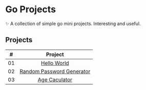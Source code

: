 # Go Projects

✨ A collection of simple go mini projects. Interesting and useful.

## Projects

|  #  |                                                     Project                                                     |
|:---:|:---------------------------------------------------------------------------------------------------------------:|
| 01  |                  [Hello World](https://github.com/cqroot/go-projects/tree/main/projects/Proj%2001%20-%20hello_world)                  |
| 02  | [Random Password Generator](https://github.com/cqroot/go-projects/tree/main/projects/Proj%2002%20-%20random_password_generator) |
| 03  |            [Age Caculator](https://github.com/cqroot/go-projects/tree/main/projects/Proj%2003%20-%20age_calculator)             |
